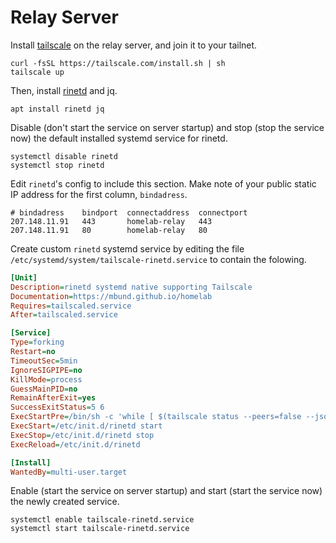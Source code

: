 # Relay Server

Install [tailscale](https://tailscale.com) on the relay server, and join it to your tailnet.

```
curl -fsSL https://tailscale.com/install.sh | sh
tailscale up
```

Then, install [rinetd](https://github.com/samhocevar/rinetd) and jq.

```
apt install rinetd jq
```

Disable (don't start the service on server startup) and stop (stop the service now) the default installed systemd service for rinetd.

```
systemctl disable rinetd
systemctl stop rinetd
```

Edit `rinetd`'s config to include this section. Make note of your public static IP address for the first column, `bindadress`.

```title="/etc/rinetd.conf"
# bindadress    bindport  connectaddress  connectport
207.148.11.91   443       homelab-relay   443
207.148.11.91   80        homelab-relay   80
```

Create custom `rinetd` systemd service by editing the file `/etc/systemd/system/tailscale-rinetd.service` to contain the folowing.

```ini title="/etc/systemd/system/tailscale-rinetd.service"
[Unit]
Description=rinetd systemd native supporting Tailscale
Documentation=https://mbund.github.io/homelab
Requires=tailscaled.service
After=tailscaled.service

[Service]
Type=forking
Restart=no
TimeoutSec=5min
IgnoreSIGPIPE=no
KillMode=process
GuessMainPID=no
RemainAfterExit=yes
SuccessExitStatus=5 6
ExecStartPre=/bin/sh -c 'while [ $(tailscale status --peers=false --json=true | jq -r ".Self.Online") = "false" ]; do sleep 1; done'
ExecStart=/etc/init.d/rinetd start
ExecStop=/etc/init.d/rinetd stop
ExecReload=/etc/init.d/rinetd

[Install]
WantedBy=multi-user.target
```

Enable (start the service on server startup) and start (start the service now) the newly created service.

```
systemctl enable tailscale-rinetd.service
systemctl start tailscale-rinetd.service
```
